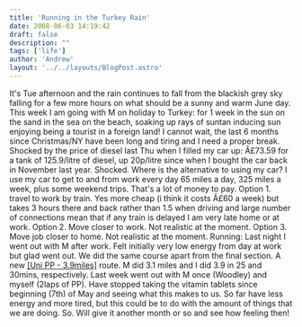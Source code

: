 ```yaml
---
title: 'Running in the Turkey Rain'
date: 2008-06-03 14:19:42
draft: false
description: ""
tags: ['life']
author: 'Andrew'
layout: '../../layouts/BlogPost.astro'
---
```


It's Tue afternoon and the rain continues to fall from the blackish grey sky falling for a few more hours on what should be a sunny and warm June day. This week I am going with M on holiday to Turkey: for 1 week in the sun on the sand in the sea on the beach, soaking up rays of suntan inducing sun enjoying being a tourist in a foreign land! I cannot wait, the last 6 months since Christmas/NY have been long and tiring and I need a proper break. Shocked by the price of diesel last Thu when I filled my car up: Â£73.59 for a tank of 125.9/litre of diesel, up 20p/litre since when I bought the car back in November last year. Shocked. Where is the alternative to using my car? I use my car to get to and from work every day 65 miles a day, 325 miles a week, plus some weekend trips. That's a lot of money to pay. Option 1. travel to work by train. Yes more cheap (i think it costs Â£60 a week) but takes 3 hours there and back rather than 1.5 when driving and large number of connections mean that if any train is delayed I am very late home or at work. Option 2. Move closer to work. Not realistic at the moment. Option 3. Move job closer to home. Not realistic at the moment. Running: Last night I went out with M after work. Felt initially very low energy from day at work but glad went out. We did the same course apart from the final section. A new [\[Uni PP - 3.9miles\]](http://www.gmap-pedometer.com/?r=1954973) route. M did 3.1 miles and I did 3.9 in 25 and 30mins, respectively. Last week went out with M once (Woodley) and myself (2laps of PP). Have stopped taking the vitamin tablets since beginning (7th) of May and seeing what this makes to us. So far have less energy and more tired, but this could be to do with the amount of things that we are doing. So. Will give it another month or so and see how feeling then!
